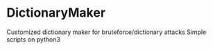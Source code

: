 # DictionaryMaker
Customized dictionary maker for bruteforce/dictionary attacks
Simple scripts on python3
